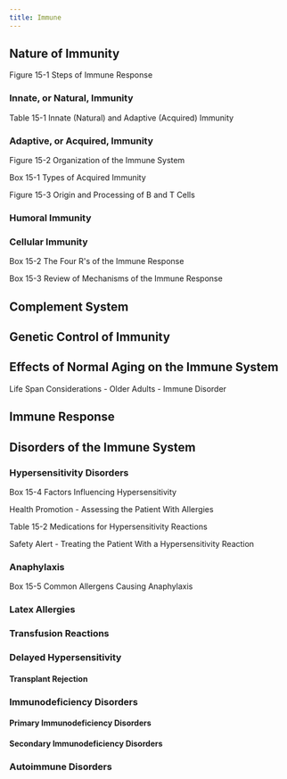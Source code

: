 ```yaml
---
title: Immune
---
```

## Nature of Immunity
Figure 15-1 Steps of Immune Response
### Innate, or Natural, Immunity
Table 15-1 Innate (Natural) and Adaptive (Acquired) Immunity
### Adaptive, or Acquired, Immunity
Figure 15-2 Organization of the Immune System

Box 15-1 Types of Acquired Immunity

Figure 15-3 Origin and Processing of B and T Cells
### Humoral Immunity
### Cellular Immunity
Box 15-2 The Four R's of the Immune Response

Box 15-3 Review of Mechanisms of the Immune Response
## Complement System
## Genetic Control of Immunity
## Effects of Normal Aging on the Immune System
Life Span Considerations - Older Adults - Immune Disorder
## Immune Response
## Disorders of the Immune System
### Hypersensitivity Disorders
Box 15-4 Factors Influencing Hypersensitivity

Health Promotion - Assessing the Patient With Allergies

Table 15-2 Medications for Hypersensitivity Reactions

Safety Alert - Treating the Patient With a Hypersensitivity Reaction
### Anaphylaxis
Box 15-5 Common Allergens Causing Anaphylaxis
### Latex Allergies
### Transfusion Reactions
### Delayed Hypersensitivity
#### Transplant Rejection
### Immunodeficiency Disorders
#### Primary Immunodeficiency Disorders
#### Secondary Immunodeficiency Disorders
### Autoimmune Disorders
